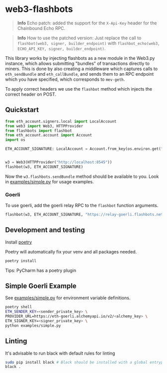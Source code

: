 # web3-flashbots

> **Info**
> Echo patch: added the support for the `X-Api-Key` header for
> the Chainbound Echo RPC.

> **Info**
> How to use the patched version:
> Just replace the call to `flashbot(web3, signer, builder_endpoint)`
> with `flashbot_echo(web3, ECHO_API_KEY, signer, builder_endpoint)`.

This library works by injecting flashbots as a new module in the Web3.py instance, which allows submitting "bundles" of transactions directly to miners. This is done by also creating a middleware which captures calls to `eth_sendBundle` and `eth_callBundle`, and sends them to an RPC endpoint which you have specified, which corresponds to `mev-geth`.

To apply correct headers we use the `flashbot` method which injects the correct header on POST.

## Quickstart

```python
from eth_account.signers.local import LocalAccount
from web3 import Web3, HTTPProvider
from flashbots import flashbot
from eth_account.account import Account
import os

ETH_ACCOUNT_SIGNATURE: LocalAccount = Account.from_key(os.environ.get("ETH_SIGNER_KEY"))


w3 = Web3(HTTPProvider("http://localhost:8545"))
flashbot(w3, ETH_ACCOUNT_SIGNATURE)
```

Now the `w3.flashbots.sendBundle` method should be available to you. Look in [examples/simple.py](./examples/simple.py) for usage examples.

### Goerli

To use goerli, add the goerli relay RPC to the `flashbot` function arguments.

```python
flashbot(w3, ETH_ACCOUNT_SIGNATURE, "https://relay-goerli.flashbots.net")
```

## Development and testing

Install [poetry](https://python-poetry.org/)

Poetry will automatically fix your venv and all packages needed.

```sh
poetry install
```

Tips: PyCharm has a poetry plugin

## Simple Goerli Example

See [examples/simple.py](./examples/simple.py) for environment variable definitions.

```sh
poetry shell
ETH_SENDER_KEY=<sender_private_key> \
PROVIDER_URL=https://eth-goerli.alchemyapi.io/v2/<alchemy_key> \
ETH_SIGNER_KEY=<signer_private_key> \
python examples/simple.py
```

## Linting

It's advisable to run black with default rules for linting

```sh
sudo pip install black # Black should be installed with a global entrypoint
black .
```
